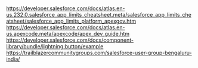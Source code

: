 # 

https://developer.salesforce.com/docs/atlas.en-us.232.0.salesforce_app_limits_cheatsheet.meta/salesforce_app_limits_cheatsheet/salesforce_app_limits_platform_apexgov.htm
https://developer.salesforce.com/docs/atlas.en-us.apexcode.meta/apexcode/apex_dev_guide.htm
https://developer.salesforce.com/docs/component-library/bundle/lightning:button/example
https://trailblazercommunitygroups.com/salesforce-user-group-bengaluru-india/
